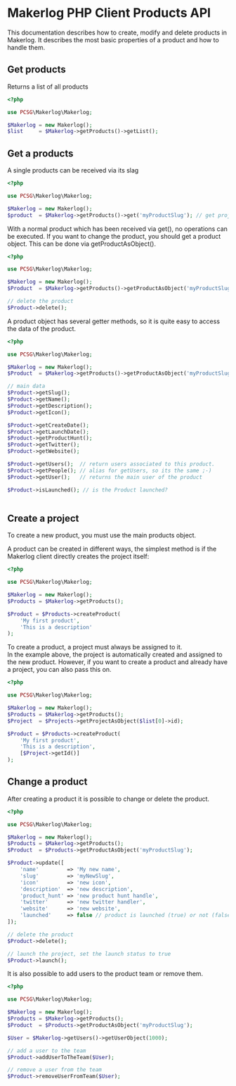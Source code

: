 Makerlog PHP Client Products API
======

This documentation describes how to create, modify and delete products in Makerlog. 
It describes the most basic properties of a product and how to handle them.


Get products
----

Returns a list of all products

```php
<?php

use PCSG\Makerlog\Makerlog;

$Makerlog = new Makerlog();
$list     = $Makerlog->getProducts()->getList();
```


Get a products
------

A single products can be received via its slag

```php
<?php

use PCSG\Makerlog\Makerlog;

$Makerlog = new Makerlog();
$product  = $Makerlog->getProducts()->get('myProductSlug'); // get project via its slug
```

With a normal product which has been received via get(), no operations can be executed. 
If you want to change the product, you should get a product object. This can be done via getProductAsObject().


```php
<?php

use PCSG\Makerlog\Makerlog;

$Makerlog = new Makerlog();
$Product  = $Makerlog->getProducts()->getProductAsObject('myProductSlug');

// delete the product
$Product->delete();

```

A product object has several getter methods, so it is quite easy to access the data of the product.

```php
<?php

use PCSG\Makerlog\Makerlog;

$Makerlog = new Makerlog();
$Product  = $Makerlog->getProducts()->getProductAsObject('myProductSlug'); // get project via ID

// main data
$Product->getSlug();
$Product->getName();
$Product->getDescription();
$Product->getIcon();

$Product->getCreateDate();
$Product->getLaunchDate();
$Product->getProductHunt();
$Product->getTwitter();
$Product->getWebsite();

$Product->getUsers();  // return users associated to this product. 
$Product->getPeople(); // alias for getUsers, so its the same ;-)
$Product->getUser();   // returns the main user of the product

$Product->isLaunched(); // is the Product launched? 
 
```

Create a project
------

To create a new product, you must use the main products object.

A product can be created in different ways, 
the simplest method is if the Makerlog client directly creates the project itself:

```php
<?php

use PCSG\Makerlog\Makerlog;

$Makerlog = new Makerlog();
$Products = $Makerlog->getProducts(); 

$Product = $Products->createProduct(
    'My first product',
    'This is a description'
);

```

To create a product, a project must always be assigned to it.  
In the example above, the project is automatically created and assigned to the new product. 
However, if you want to create a product and already have a project, you can also pass this on.


```php
<?php

use PCSG\Makerlog\Makerlog;

$Makerlog = new Makerlog();
$Products = $Makerlog->getProducts(); 
$Project  = $Projects->getProjectAsObject($list[0]->id);

$Product = $Products->createProduct(
    'My first product',
    'This is a description',
    [$Project->getId()]
);

```






Change a product
------

After creating a product it is possible to change or delete the product.

```php
<?php

use PCSG\Makerlog\Makerlog;

$Makerlog = new Makerlog();
$Products = $Makerlog->getProducts(); 
$Product  = $Products->getProductAsObject('myProductSlug');

$Product->update([
    'name'         => 'My new name',
    'slug'         => 'myNewSlug',
    'icon'         => 'new icon',
    'description'  => 'new description',
    'product_hunt' => 'new product hunt handle',
    'twitter'      => 'new twitter handler',
    'website'      => 'new website',
    'launched'     => false // product is launched (true) or not (false)
]);

// delete the product
$Product->delete();

// launch the project, set the launch status to true
$Product->launch();

```

It is also possible to add users to the product team or remove them.

```php
<?php

use PCSG\Makerlog\Makerlog;

$Makerlog = new Makerlog();
$Products = $Makerlog->getProducts(); 
$Product  = $Products->getProductAsObject('myProductSlug');

$User = $Makerlog->getUsers()->getUserObject(1000);

// add a user to the team
$Product->addUserToTheTeam($User);

// remove a user from the team
$Product->removeUserFromTeam($User);

```
